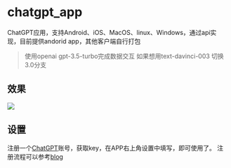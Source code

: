 # chatgpt_app
ChatGPT应用，支持Android、iOS、MacOS、linux、Windows，通过api实现，目前提供andorid app，其他客户端自行打包

> 使用openai gpt-3.5-turbo完成数据交互
> 如果想用text-davinci-003 切换3.0分支

## 效果
![](https://github.com/gstory0404/chatgpt_app/blob/master/docs/chat.png)

## 设置
注册一个[ChatGPT](https://chat.openai.com/)账号，获取key，在APP右上角设置中填写，即可使用了。
注册流程可以参考[blog](https://blog.gstory.cn/archives/78.html)